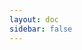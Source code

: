 ```yaml
---
layout: doc
sidebar: false
---
```


<script lang="ts" setup>
import CatalogueIndex from './components/catalogueIndex.vue';
</script>

<CatalogueIndex></CatalogueIndex>
